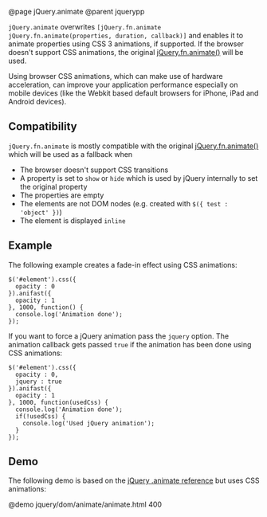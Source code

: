 @page jQuery.animate
@parent jquerypp

`jQuery.animate` overwrites `[jQuery.fn.animate jQuery.fn.animate(properties, duration, callback)]`
and enables it to animate properties using CSS 3 animations, if supported.
If the browser doesn't support CSS animations, the original [jQuery.fn.animate()](http://api.jquery.com/animate/) will be used.

Using browser CSS animations, which can make use of hardware acceleration,
can improve your application performance especially on mobile devices (like the Webkit based
default browsers for iPhone, iPad and Android devices).

## Compatibility

`jQuery.fn.animate` is mostly compatible with the original [jQuery.fn.animate()](http://api.jquery.com/animate/)
which will be used as a fallback when

- The browser doesn't support CSS transitions
- A property is set to `show` or `hide` which is used by jQuery internally to set the original property
- The properties are empty
- The elements are not DOM nodes (e.g. created with `$({ test : 'object' })`)
- The element is displayed `inline`

## Example

The following example creates a fade-in effect using CSS animations:

    $('#element').css({
      opacity : 0
    }).anifast({
      opacity : 1
    }, 1000, function() {
      console.log('Animation done');
    });

If you want to force a jQuery animation pass the `jquery` option. The animation callback gets passed `true` if
the animation has been done using CSS animations:

    $('#element').css({
      opacity : 0,
      jquery : true
    }).anifast({
      opacity : 1
    }, 1000, function(usedCss) {
      console.log('Animation done');
      if(!usedCss) {
        console.log('Used jQuery animation');
      }
    });

## Demo

The following demo is based on the [jQuery .animate reference](http://api.jquery.com/animate/) but uses CSS animations:

@demo jquery/dom/animate/animate.html 400
